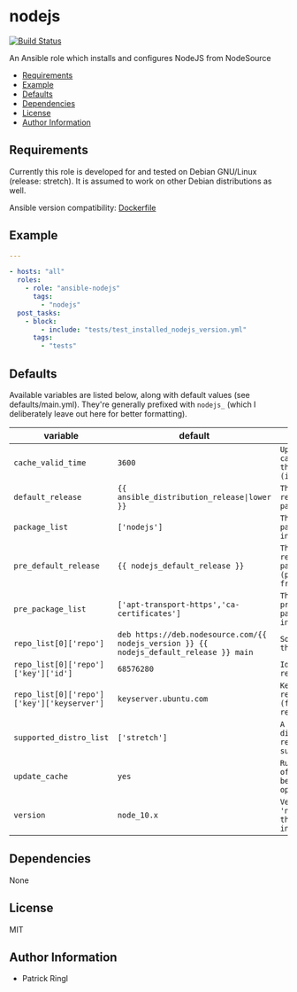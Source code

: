 # nodejs

[![Build Status](https://travis-ci.org/pari-/ansible-nodejs.svg?branch=master)](https://travis-ci.org/pari-/ansible-nodejs)

An Ansible role which installs and configures NodeJS from NodeSource

<!-- toc -->

- [Requirements](#requirements)
- [Example](#example)
- [Defaults](#defaults)
- [Dependencies](#dependencies)
- [License](#license)
- [Author Information](#author-information)

<!-- tocstop -->

## Requirements

Currently this role is developed for and tested on Debian GNU/Linux (release: stretch). It is assumed to work on other Debian distributions as well.

Ansible version compatibility: [Dockerfile](https://github.com/pari-/docker-debian-ansible/blob/master/debian/stretch/Dockerfile)

## Example

```yaml
---

- hosts: "all"
  roles:
    - role: "ansible-nodejs"
      tags:
        - "nodejs"
  post_tasks:
    - block:
        - include: "tests/test_installed_nodejs_version.yml"
      tags:
        - "tests"
```

## Defaults

Available variables are listed below, along with default values (see defaults/main.yml). They're generally prefixed with `nodejs_` (which I deliberately leave out here for better formatting).

variable | default | notes
-------- | ------- | -----
`cache_valid_time` | `3600` | `Update the apt cache if its older than the set value (in seconds)`
`default_release` | `{{ ansible_distribution_release\|lower }}` | `The default release to install packages from`
`package_list` | `['nodejs']` | `The list of packages to be installed`
`pre_default_release` | `{{ nodejs_default_release }}` | `The default release to install packages (pre_package_list) from`
`pre_package_list` | `['apt-transport-https','ca-certificates']` | `The list of prerequisite packages to be installed`
`repo_list[0]['repo']` | `deb https://deb.nodesource.com/{{ nodejs_version }} {{ nodejs_default_release }} main` | `Source string for the repositories`
`repo_list[0]['repo']['key']['id']` | `68576280` | `Identifier of (the repository) key`
`repo_list[0]['repo']['key']['keyserver']` | `keyserver.ubuntu.com` | `Keyserver to retrieve the key (for the repository) from`
`supported_distro_list` | `['stretch']` | `A list of distribution releases this role supports`
`update_cache` | `yes` | `Run the equivalent of apt-get update before the operation`
`version` | `node_10.x` | `Version of the 'nodejs'-package that is to be installed`

## Dependencies

None

## License

MIT

## Author Information

* Patrick Ringl
